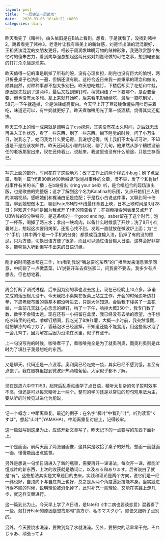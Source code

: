 ```yaml
---
layout: post
title:  "一层佛法一层武功"
date:   2020-03-06 10:48:22 +0800
categories: diary
---
```


昨天看完了《赌神》，由头依旧是在B站上看到，想看，于是就看了，没找到赌神2，跳着看完了赌神3。老港片让我有审美上的新鲜感，刘德华出演的混混很好，王祖贤演混混的女朋友更好，相较于周润发睥睨万物的赌神形象，我更欣赏那个失忆时的傻朱古力，看到向华强总想起这两兄弟对刘嘉玲做的可怕之事，想到电影里的打打杀杀恰是现实。

昨天值得一记的事是刷掉了所有的碗，没有心理负担，刷完也没有巨大的愉悦，两只折叠桌子也洗刷一遍，但锅还没有刷。这符合近日来我一直秉承的理念和做法，顺其自然，对种种事都不抱太多别扭。昨天想吃螺钉，下楼后却买了花蛤和牛蛙，原因是先找到了这两种，最后又找到螺钉时，稍微纠结了一下要哪个，是否要全要，但也没有太多想。拿上来就开始吃，后来看电影继续吃，最后一直吃到光，58元一下午就造掉，全是油辣咸高蛋白。今天早上开了豆豉鲮鱼罐头用吐司夹着吃，味道还可以，有牛奶就更好了。昨天煮咖啡用光了第一袋酒精，烧得其实还挺快。

昨天工作上的惟一成果就是调明白了css挖洞，其实没有花太久时间，之后就无法再进入工作状态，看了一些东西，刷了一些东西。躺下睡觉的时候，问了小万生日，说我忘了，她问我为什么要记得，我说想记得。线上我们不太有话可讲，不知道是不是应该发邮件。昨天还问起小翟的状况，聊了几句，他果然从那个糟糕没前任的老板那里出来，现在还待着业。说起来，我这里也没有什么前途，只是生存而已。

---

写完上面的部分，时间花在了这些地方：改了工作上的两个样式小bug；刷了点豆瓣，看到一篇“代表80后对00后喊话”说肖战事件的文章，很不爽，发了个和肖laf战事件有关的长广播；在b站搜出《ring your bell》听，是合唱组合的现场演出版，也是歌曲的完整版；这才了解到这个名为Kalafina的乐团，又点开她们三人别的演唱视频，感叹她们和梶浦由记是绝配；于是找小白说这件事，又聊到阿卡倍拉，聊到她想做木工，聊到Fate/SN的HF线最终章要上映，日本上映时间是3月28日；得知这个时间是因为我点开了HF的预告看了；在视频搜索列表里又点开了UBW线的9分钟特典，是这条线的一个good ending，saber留在了这个时代；泡了一杯茶，喝掉了两三水；拿出一块鸡肉，以备什么时候饿了开炒；洗了8只小红薯烤上，想起这次要用烤架，还担心找不到，发现一直就放在微波炉上面；为“三个”手机（其中两个是一个手机的分身）都换成百度输入法，扔掉了有的没的顾忌，只为方便，切换日语方便了很多，而且可以通过语音输入日语，这样会好非常多，能够输入听到但写不出来的日语词组。

----

刚才的时间基本都在工作，Iris看到我说“嘴总要吃东西”的广播后发来消息表示同意，中间聊了一点做蒸菜。LY说要开车去探张家口，问我要不要去。我多少有点想去，但也想宅着。

----

周会打断了调试进程，后来因为别的事也没去接上。现在已经晚上10点多，承诺完成的活压根儿没干。今天我把小桌架在饭桌上站立工作，开会的时候边听边打拳，下周老板布置的事基本都没听进去，只是大体知道。会后我下楼买了一盒花蛤，一盒前几天就心心念念的螺钉，啃了一下午，啃掉大概250个，我专门数了数，数字不会错太远。现在还有一小把留在盒里，我已经没有去啃的愿望，也不想吃冰箱里的花蛤。啃螺钉期间，我吃光了8块红薯，大概一小时前，我突然饿慌，就把解冻的鸡丁炒了，香菇泡水已经黑掉，不知道还能不能食用，用这些黑水泡了一会儿鸡丁，因为解冻后因为没泡在水里，似乎有点干。

上一句没写完的时候，咖啡煮干了，煮咖啡完全是为了就奥利奥，而奥利奥则是此时为了填肚子我最想吃的东西。

----

又是聊天。代码还是一点没写。奥利奥已经吃完一袋，其实已经不感到饿，甚至有点饱了。我在陋群里提到微波炉热两粒葡萄，大家似乎都不了解。

----

现在是周六中午11:53，起床后乱看动画学了点日语，精听太复杂的句子暂时效率不高，但还是可以每天精听上一两个。整句的学习还是以常见的短句短用法为主，要从听的时候见过进化为能说，

----

记一个概念：中距离重复。最近的例子：在名字”樟叶“中看到”叶“，听到读音”くすは“，想起”山叶“（YAMAHA），中距离重复对应上，记得较牢。

这一篇就写到这里为止，应该开新文章写了。昨天记下的一点要写的东西下面补上。

一个是画画，前两天画了两张自画像，这其实是收拾了桌子的好处，想画一画就画一画，慢慢能画出点感觉。

另外是想说一句学日语进入了新的瓶颈，需要再开一课语法，每次开一课，都能听懂成片的新东西，上次的收获就是助词に，以及ある和あります。后者说白了就是”有“，这些想法其实是文章题目的由来。实践和理论是两个方向，说它们是一经一纬也好，自顶向下与自底向上也好，总之是从两个角度逼近技能本身。当实践进行得不顺的时候，说明理论被消化掉了，此时补充一些理论，又能在实践上走几步，就这样交替进行。

这一篇到此为止。今天早上学了点日语，是fate和《中二病也要谈恋爱》混着看了一些，叕打开Fate的原因是想找那句”貴方が、私のマスクか“，顺便又细听了点别的。

另外，今天要烧水洗澡，要做到烧了水就洗澡。另外，要把欠的活早早干完。それじゃあ、頑張ってよ
